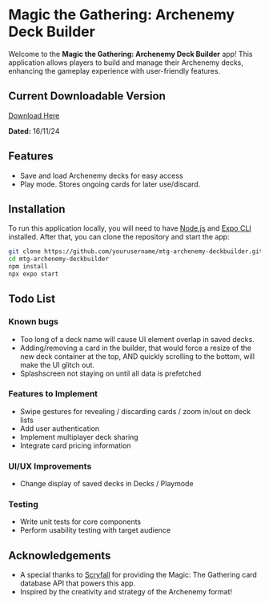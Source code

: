 # Magic the Gathering: Archenemy Deck Builder

Welcome to the **Magic the Gathering: Archenemy Deck Builder** app! This application allows players to build and manage their Archenemy decks, enhancing the gameplay experience with user-friendly features.

## Current Downloadable Version
[Download Here](https://expo.dev/accounts/ztamoa/projects/mtg-archenemy-deckbuilder/builds/78ffbee2-9e25-4f90-a5e9-d5a6e9030df9)

**Dated:** 16/11/24

## Features
- Save and load Archenemy decks for easy access
- Play mode. Stores ongoing cards for later use/discard.

## Installation
To run this application locally, you will need to have [Node.js](https://nodejs.org/) and [Expo CLI](https://docs.expo.dev/get-started/installation/) installed. After that, you can clone the repository and start the app:

```bash
git clone https://github.com/yourusername/mtg-archenemy-deckbuilder.git
cd mtg-archenemy-deckbuilder
npm install
npx expo start
```

## Todo List

### Known bugs
- Too long of a deck name will cause UI element overlap in saved decks.
- Adding/removing a card in the builder, that would force a resize of the new deck container at the top, AND
  quickly scrolling to the bottom, will make the UI glitch out.
- Splashscreen not staying on until all data is prefetched

### Features to Implement
- Swipe gestures for revealing / discarding cards / zoom in/out on deck lists
- Add user authentication
- Implement multiplayer deck sharing
- Integrate card pricing information

### UI/UX Improvements
- Change display of saved decks in Decks / Playmode

### Testing
- Write unit tests for core components
- Perform usability testing with target audience

## Acknowledgements
- A special thanks to [Scryfall](https://scryfall.com/) for providing the Magic: The Gathering card database API that powers this app.
- Inspired by the creativity and strategy of the Archenemy format!
